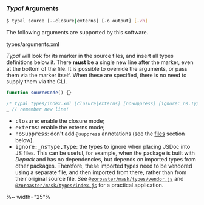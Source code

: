 ### _Typal_ Arguments

```sh
$ typal source [--closure|externs] [-o output] [-vh]
```

The following arguments are supported by this software.

<argufy>types/arguments.xml</argufy>

_Typal_ will look for its marker in the source files, and insert all types definitions below it. There **must** be a single new line after the marker, even at the bottom of the file. It is possible to override the arguments, or pass them via the marker itself. When these are specified, there is no need to supply them via the CLI.

```js
function sourceCode() {}

/* typal types/index.xml [closure|externs] [noSuppress] [ignore:_ns.Type,Type] */
_ // remember new line!
```

- <kbd>closure</kbd>: enable the closure mode;
- <kbd>externs</kbd>: enable the externs mode;
- <kbd>noSuppress</kbd>: don't add `@suppress` annotations (see the [files](#keeping-types-in-separate-file) section below).
- <kbd>ignore:_nsType,Type</kbd>: the types to ignore when placing JSDoc into JS files. This can be useful, for example, when the package is built with _Depack_ and has no dependencies, but depends on imported types from other packages. Therefore, these imported types need to be vendored using a separate file, and then imported from there, rather than from their original source file. See [`@zoroaster/mask/types/vendor.js`](https://github.com/contexttesting/mask/blob/master/types/vendor.js) and [`@zoroaster/mask/types/index.js`](https://github.com/contexttesting/mask/blob/master/types/index.js) for a practical application.

%~ width="25"%